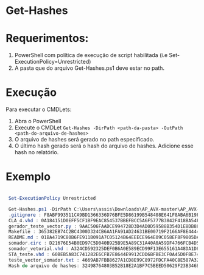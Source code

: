 # Get-Hashes


# Requerimentos:

1. PowerShell com política de execução de script habilitada (i.e Set-ExecutionPolicy=Unrestricted)
3. A pasta que do arquivo Get-Hashes.ps1 deve estar no path.

# Execução

Para executar o CMDLets:

1. Abra o PowerShell
2. Execute o CMDLet `Get-Hashes -DirPath <path-da-pasta> -OutPath <path-do-arquivo-de-hashes>`
3. O arquivo de hashes será gerado no path especificado.
4. O último hash gerado será o hash do arquivo de hashes. Adicione esse hash no relatório.

# Exemplo

```` powershell

 Set-ExecutionPolicy Unrestricted

 Get-Hashes.ps1 -DirPath C:\Users\assis\Downloads\AP_AVX-master\AP_AVX-master -OutPath C:\Users\assis\Downloads\AP_AVX-master\AP_AVX-master\Hashes.out
 .gitignore : F8ABF993511CA9BD1366336D76BFE5D86199B548408E641F8ABA6B19F6537379
 CLA_4.vhd : 0A184151D0EFF5CF1BF9EAC854537BBEFBCC5A6F5777B3842F418BA54FAE5376
 gerador_teste_vector.py : 9AAC506FAADCE994728D3D4AD0D59588B354D1E8DB88CE3B81714D7612A73A93
 Makefile : 365382EB74C2BC4300D324CB6AA1FA91AD24631BE00719F2166AF8E4444E31B6
 README.md : 01BA4719C80B6FE911B091A7C05124B64EEECE964E09C058EF8F9805DACA546B
 somador.circ : D21676E54B0ED97C5D040B925B9E5A89C31A40A0A59DF4766FCB4D5AC01EDEC0
 somador_vetorial.vhd : A324CD592325DEF0B6A0E589ECD99F13E655161A48DA1D8516D8D5CDC8266364
 STA_teste.vhd : 60BEB5A83C741282E6CFB7E8644E9912CDD6BFBE3CF0A45D0FBE7498CC7684FA
 teste_vector_somador.txt : 4669AB7FBB8627A1CD8E99C8972FDCFA40C8E587A3287CDC14E3D80F3BD41389
 Hash do arquivo de hashes: 32498764803B52B18E2A1BF7C5BEED50629F23B346B96BA705213E4F97081C54

````
